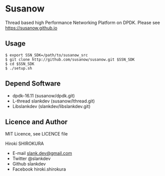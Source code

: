 
# Susanow

Thread based high Performance Networking Platform on DPDK.
Please see https://susanow.github.io


## Usage

```
$ export SSN_SDK=/path/to/susanow_src
$ git clone http://github.com/susanow/susanow.git $SSN_SDK
$ cd $SSN_SDK
$ ./setup.sh
```

## Depend Software

 - dpdk-16.11 (susanow/dpdk.git)
 - L-thread slankdev (susanow/lthread.git)
 - Libslankdev (slankdev/libslankdev.git)


## Licence and Author

MIT Licence, see LICENCE file

Hiroki SHIROKURA

 - E-mail slank.dev@gmail.com
 - Twitter @slankdev
 - Github  slankdev
 - Facebook hiroki.shirokura



